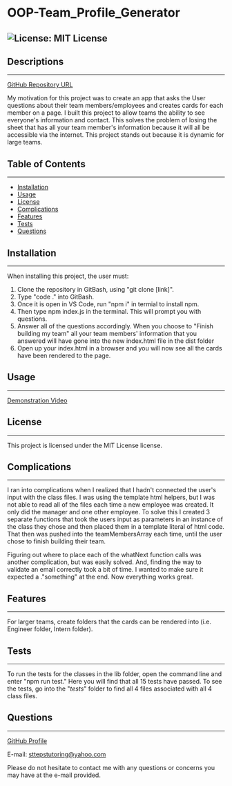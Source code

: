 # OOP-Team_Profile_Generator
![License: MIT License](https://img.shields.io/badge/License-MIT-Red.svg)
---
## Descriptions
---
[GitHub Repository URL](https://github/com/cmcunningham27/OOP-Team_Profile_Generator)

My motivation for this project was to create an app that asks the User questions about their team members/employees and creates cards for each member on a page. I built this project to allow teams the ability to see everyone's information and contact. This solves the problem of losing the sheet that has all your team member's information because it will all be accessible via the internet. This project stands out because it is dynamic for large teams.
## Table of Contents
---
- [Installation](#installation)
- [Usage](#usage)
- [License](#license)
- [Complications](#complications)
- [Features](#features)
- [Tests](#tests)
- [Questions](#questions)
## Installation
---
When installing this project, the user must: 

1. Clone the repository in GitBash, using "git clone [link]". 
2. Type "code ." into GitBash. 
3. Once it is open in VS Code, run "npm i" in termial to install npm. 
4. Then type npm index.js in the terminal. This will prompt you with questions. 
5. Answer all of the questions accordingly. When you choose to "Finish building my team" all your team members' information that you answered will have gone into the new index.html file in the dist folder 
6. Open up your index.html in a browser and you will now see all the cards have been rendered to the page.
## Usage
---
[Demonstration Video](https://drive.google.com/file/d/19VBdHrxMD0a_RKUqwIJbZlU4ftq8W-eU/view)
## License
---
This project is licensed under the MIT License license.
## Complications
---
I ran into complications when I realized that I hadn't connected the user's input with the class files. I was using the template html helpers, but I was not able to read all of the files each time a new employee was created. It only did the manager and one other employee. To solve this I created 3 separate functions that took the users input as parameters in an instance of the class they chose and then placed them in a template literal of html code. That then was pushed into the teamMembersArray each time, until the user chose to finish building their team. 

Figuring out where to place each of the whatNext function calls was another complication, but was easily solved. And, finding the way to validate an email correctly took a bit of time. I wanted to make sure it expected a ."something" at the end. Now everything works great. 
## Features
---
For larger teams, create folders that the cards can be rendered into (i.e. Engineer folder, Intern folder).
## Tests
---
To run the tests for the classes in the lib folder, open the command line and enter "npm run test." Here you will find that all 15 tests have passed. To see the tests, go into the "_tests_" folder to find all 4 files associated with all 4 class files.
## Questions
---
[GitHub Profile](https://github.com/cmcunningham27)

E-mail: sttepstutoring@yahoo.com

Please do not hesitate to contact me with any questions or concerns you may have at the e-mail provided.